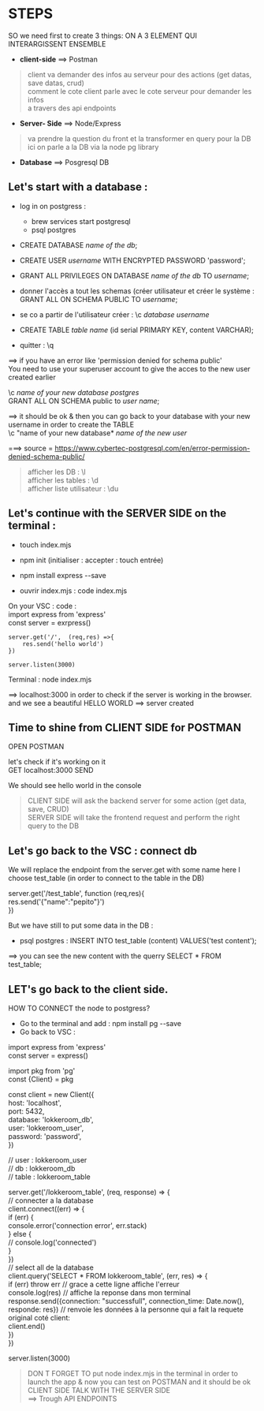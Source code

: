 # STEPS  

SO we need first to create 3 things: ON A 3 ELEMENT QUI INTERARGISSENT ENSEMBLE   
- **client-side** ==> Postman   
> client va demander des infos au serveur pour des actions (get datas, save datas, crud)  
> comment le cote client parle avec le cote serveur pour demander les infos   
> a travers des api endpoints  

- **Server- Side** ==> Node/Express  
> va prendre la question du front et la transformer en query pour la DB   
> ici on parle a la DB via la node  pg library   

- **Database** ==> Posgresql DB  


## Let's start with a database :  

- log in on postgress :   
	- brew services start postgresql   
	- psql postgres  

- CREATE DATABASE *name of the db*;  
- CREATE USER *username* WITH ENCRYPTED PASSWORD 'password';  
- GRANT ALL PRIVILEGES ON DATABASE *name of the db* TO *username*;  
- donner l'accès a tout les schemas (créer utilisateur et créer le système : GRANT ALL ON SCHEMA PUBLIC TO *username*;  

- se co a partir de l'utilisateur créer : \c *database* *username*  

- CREATE TABLE *table name* (id serial PRIMARY KEY, content VARCHAR);  

- quitter : \q  

==> if you have an error like 'permission denied for schema public'  
You need to use your superuser account to give the acces to the new user created earlier  

\c *name of your new database* *postgres*  
GRANT ALL ON SCHEMA public to *user name*;  

==> it should be ok & then you can go back to your database with your new username in order to create the TABLE  
\c "name of your new database* *name of the new user*  


===> source = https://www.cybertec-postgresql.com/en/error-permission-denied-schema-public/  



> afficher les DB : \l  
> afficher les tables : \d  
> afficher liste utilisateur : \du  


## Let's continue with the SERVER SIDE on the terminal :  

- touch index.mjs  
- npm init (initialiser : accepter : touch entrée)  
- npm install express --save  

- ouvrir index.mjs : code index.mjs  
 
On your VSC : code :  
	import express from 'express'  
	const server = exrpress()  

	server.get('/',  (req,res) =>{  
    	res.send('hello world')  
	})  

	server.listen(3000)  

Terminal : node index.mjs  

==> localhost:3000 in order to check if the server is working in the browser. and we see a beautiful HELLO WORLD ==> server created  


## Time to shine from CLIENT SIDE for POSTMAN  

OPEN POSTMAN   

let's check if it's working on it  
GET localhost:3000 SEND  

We should see hello world in the console  


> CLIENT SIDE will ask the backend server for some action (get data, save, CRUD)  
> SERVER SIDE will take the frontend request and perform the right query to the DB  



## Let's go back to the VSC : connect db   

We will replace the endpoint from the server.get with some name here I choose test_table (in order to connect to the table in the DB)  

server.get('/test_table', function (req,res){  
res.send('{"name":"pepito"}')  
})  

But we have still to put some data in the DB :   
- psql postgres : INSERT INTO test_table (content) VALUES('test content');    

==> you can see the new content with the querry SELECT * FROM test_table;    


## LET's go back to the client side.  

HOW TO CONNECT the node to postgress?  
- Go to the terminal and add : npm install pg --save  
- Go back to VSC :  

import express from 'express'  
const server = express()  

import pkg from 'pg'  
const {Client} = pkg  

const client = new Client({  
    host: 'localhost',  
    port: 5432,   
    database: 'lokkeroom_db',  
    user: 'lokkeroom_user',  
    password: 'password',  
})  

// user : lokkeroom_user  
// db : lokkeroom_db  
// table : lokkeroom_table  

server.get('/lokkeroom_table', (req, response) =>  {  
    // connecter a la database  
    client.connect((err) => {  
        if (err) {  
            console.error('connection error', err.stack)  
        } else {  
            // console.log('connected')  
        }  
    })  
    // select all de la database  
    client.query('SELECT * FROM lokkeroom_table', (err, res) => {  
        if (err) throw err // grace a cette ligne affiche l'erreur   
        console.log(res) // affiche la reponse dans mon terminal  
        response.send({connection: "successfull", connection_time: Date.now(), responde: res}) // renvoie les données à la personne qui a fait la requete original coté client:  
        client.end()  
    })  
})  

server.listen(3000)  


> DON T FORGET TO put node index.mjs in the terminal in order to launch the app & now you can test on POSTMAN and it should be ok  
> CLIENT SIDE TALK WITH THE SERVER SIDE   
> ==> Trough API ENDPOINTS  













 










